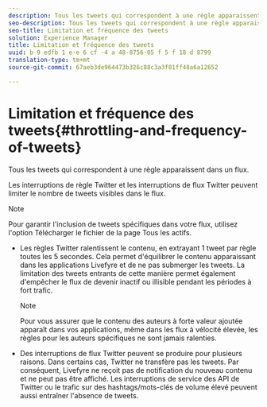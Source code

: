 ```yaml
---
description: Tous les tweets qui correspondent à une règle apparaissent dans un flux.
seo-description: Tous les tweets qui correspondent à une règle apparaissent dans un flux.
seo-title: Limitation et fréquence des tweets
solution: Experience Manager
title: Limitation et fréquence des tweets
uuid: b 9 edfb 1 e-e 6 cf -4 a 48-8756-05 f 5 f 18 d 8799
translation-type: tm+mt
source-git-commit: 67aeb3de964473b326c88c3a3f81ff48a6a12652

---
```



# Limitation et fréquence des tweets{#throttling-and-frequency-of-tweets}

Tous les tweets qui correspondent à une règle apparaissent dans un flux.

Les interruptions de règle Twitter et les interruptions de flux Twitter peuvent limiter le nombre de tweets visibles dans le flux.

>[!NOTE]
>
>Pour garantir l&#39;inclusion de tweets spécifiques dans votre flux, utilisez l&#39;option Télécharger le fichier de la page Tous les actifs.

* Les règles Twitter ralentissent le contenu, en extrayant 1 tweet par règle toutes les 5 secondes. Cela permet d&#39;équilibrer le contenu apparaissant dans les applications Livefyre et de ne pas submerger les tweets. La limitation des tweets entrants de cette manière permet également d&#39;empêcher le flux de devenir inactif ou illisible pendant les périodes à fort trafic.

   >[!NOTE]
   >
   >Pour vous assurer que le contenu des auteurs à forte valeur ajoutée apparaît dans vos applications, même dans les flux à vélocité élevée, les règles pour les auteurs spécifiques ne sont jamais ralenties.

* Des interruptions de flux Twitter peuvent se produire pour plusieurs raisons. Dans certains cas, Twitter ne transfère pas les tweets. Par conséquent, Livefyre ne reçoit pas de notification du nouveau contenu et ne peut pas être affiché. Les interruptions de service des API de Twitter ou le trafic sur des hashtags/mots-clés de volume élevé peuvent aussi entraîner l&#39;absence de tweets.

